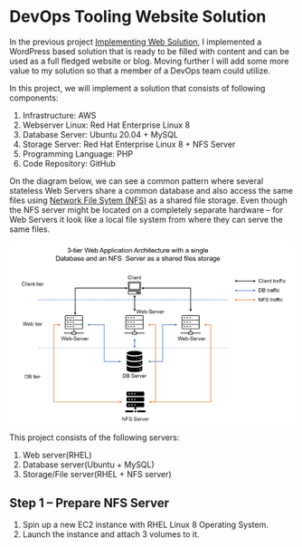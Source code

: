 # DevOps Tooling Website Solution
In the previous project [Implementing Web Solution](https://github.com/Omolade11/Web-Solution-using-WordPress-and-MySQL), I implemented a WordPress based solution that is ready to be filled with content and can be used as a full fledged website or blog. Moving further I will add some more value to my solution so that a member of a DevOps team could utilize.

In this project, we will implement a solution that consists of following components:
1. Infrastructure: AWS
2. Webserver Linux: Red Hat Enterprise Linux 8
3. Database Server: Ubuntu 20.04 + MySQL
4. Storage Server: Red Hat Enterprise Linux 8 + NFS Server
5. Programming Language: PHP
6. Code Repository: GitHub


On the diagram below, we can see a common pattern where several stateless Web Servers share a common database and also access the same files using [Network File Sytem (NFS)](https://en.wikipedia.org/wiki/Network_File_System) as a shared file storage. Even though the NFS server might be located on a completely separate hardware – for Web Servers it look like a local file system from where they can serve the same files.

![](https://github.com/Omolade11/devops-tooling-website-solution/blob/main/Images/nfs%20diagram.png)

This project consists of the following servers:

1. Web server(RHEL)
2. Database server(Ubuntu + MySQL)
3. Storage/File server(RHEL + NFS server)

## Step 1 – Prepare NFS Server
1. Spin up a new EC2 instance with RHEL Linux 8 Operating System.
2. Launch the instance and attach 3 volumes to it.

